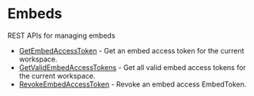 # Embeds

REST APIs for managing embeds


* [GetEmbedAccessToken](getembedaccesstoken.md) - Get an embed access token for the current workspace.
* [GetValidEmbedAccessTokens](getvalidembedaccesstokens.md) - Get all valid embed access tokens for the current workspace.
* [RevokeEmbedAccessToken](revokeembedaccesstoken.md) - Revoke an embed access EmbedToken.